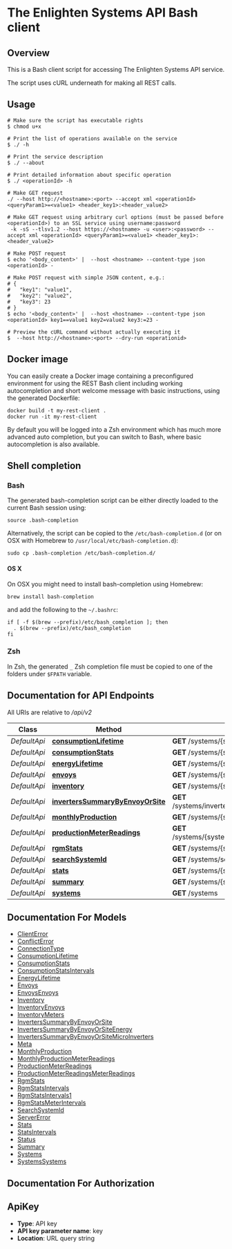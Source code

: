 # The Enlighten Systems API Bash client

## Overview

This is a Bash client script for accessing The Enlighten Systems API service.

The script uses cURL underneath for making all REST calls.

## Usage

```shell
# Make sure the script has executable rights
$ chmod u+x 

# Print the list of operations available on the service
$ ./ -h

# Print the service description
$ ./ --about

# Print detailed information about specific operation
$ ./ <operationId> -h

# Make GET request
./ --host http://<hostname>:<port> --accept xml <operationId> <queryParam1>=<value1> <header_key1>:<header_value2>

# Make GET request using arbitrary curl options (must be passed before <operationId>) to an SSL service using username:password
 -k -sS --tlsv1.2 --host https://<hostname> -u <user>:<password> --accept xml <operationId> <queryParam1>=<value1> <header_key1>:<header_value2>

# Make POST request
$ echo '<body_content>' |  --host <hostname> --content-type json <operationId> -

# Make POST request with simple JSON content, e.g.:
# {
#   "key1": "value1",
#   "key2": "value2",
#   "key3": 23
# }
$ echo '<body_content>' |  --host <hostname> --content-type json <operationId> key1==value1 key2=value2 key3:=23 -

# Preview the cURL command without actually executing it
$  --host http://<hostname>:<port> --dry-run <operationid>

```

## Docker image

You can easily create a Docker image containing a preconfigured environment
for using the REST Bash client including working autocompletion and short
welcome message with basic instructions, using the generated Dockerfile:

```shell
docker build -t my-rest-client .
docker run -it my-rest-client
```

By default you will be logged into a Zsh environment which has much more
advanced auto completion, but you can switch to Bash, where basic autocompletion
is also available.

## Shell completion

### Bash

The generated bash-completion script can be either directly loaded to the current Bash session using:

```shell
source .bash-completion
```

Alternatively, the script can be copied to the `/etc/bash-completion.d` (or on OSX with Homebrew to `/usr/local/etc/bash-completion.d`):

```shell
sudo cp .bash-completion /etc/bash-completion.d/
```

#### OS X

On OSX you might need to install bash-completion using Homebrew:

```shell
brew install bash-completion
```

and add the following to the `~/.bashrc`:

```shell
if [ -f $(brew --prefix)/etc/bash_completion ]; then
  . $(brew --prefix)/etc/bash_completion
fi
```

### Zsh

In Zsh, the generated `_` Zsh completion file must be copied to one of the folders under `$FPATH` variable.

## Documentation for API Endpoints

All URIs are relative to */api/v2*

Class | Method | HTTP request | Description
------------ | ------------- | ------------- | -------------
*DefaultApi* | [**consumptionLifetime**](docs/DefaultApi.md#consumptionlifetime) | **GET** /systems/{system_id}/consumption_lifetime | 
*DefaultApi* | [**consumptionStats**](docs/DefaultApi.md#consumptionstats) | **GET** /systems/{system_id}/consumption_stats | 
*DefaultApi* | [**energyLifetime**](docs/DefaultApi.md#energylifetime) | **GET** /systems/{system_id}/energy_lifetime | 
*DefaultApi* | [**envoys**](docs/DefaultApi.md#envoys) | **GET** /systems/{system_id}/envoys | 
*DefaultApi* | [**inventory**](docs/DefaultApi.md#inventory) | **GET** /systems/{system_id}/inventory | 
*DefaultApi* | [**invertersSummaryByEnvoyOrSite**](docs/DefaultApi.md#inverterssummarybyenvoyorsite) | **GET** /systems/inverters_summary_by_envoy_or_site | 
*DefaultApi* | [**monthlyProduction**](docs/DefaultApi.md#monthlyproduction) | **GET** /systems/{system_id}/monthly_production | 
*DefaultApi* | [**productionMeterReadings**](docs/DefaultApi.md#productionmeterreadings) | **GET** /systems/{system_id}/production_meter_readings | 
*DefaultApi* | [**rgmStats**](docs/DefaultApi.md#rgmstats) | **GET** /systems/{system_id}/rgm_stats | 
*DefaultApi* | [**searchSystemId**](docs/DefaultApi.md#searchsystemid) | **GET** /systems/search_system_id | 
*DefaultApi* | [**stats**](docs/DefaultApi.md#stats) | **GET** /systems/{system_id}/stats | 
*DefaultApi* | [**summary**](docs/DefaultApi.md#summary) | **GET** /systems/{system_id}/summary | 
*DefaultApi* | [**systems**](docs/DefaultApi.md#systems) | **GET** /systems | 


## Documentation For Models

 - [ClientError](docs/ClientError.md)
 - [ConflictError](docs/ConflictError.md)
 - [ConnectionType](docs/ConnectionType.md)
 - [ConsumptionLifetime](docs/ConsumptionLifetime.md)
 - [ConsumptionStats](docs/ConsumptionStats.md)
 - [ConsumptionStatsIntervals](docs/ConsumptionStatsIntervals.md)
 - [EnergyLifetime](docs/EnergyLifetime.md)
 - [Envoys](docs/Envoys.md)
 - [EnvoysEnvoys](docs/EnvoysEnvoys.md)
 - [Inventory](docs/Inventory.md)
 - [InventoryEnvoys](docs/InventoryEnvoys.md)
 - [InventoryMeters](docs/InventoryMeters.md)
 - [InvertersSummaryByEnvoyOrSite](docs/InvertersSummaryByEnvoyOrSite.md)
 - [InvertersSummaryByEnvoyOrSiteEnergy](docs/InvertersSummaryByEnvoyOrSiteEnergy.md)
 - [InvertersSummaryByEnvoyOrSiteMicroInverters](docs/InvertersSummaryByEnvoyOrSiteMicroInverters.md)
 - [Meta](docs/Meta.md)
 - [MonthlyProduction](docs/MonthlyProduction.md)
 - [MonthlyProductionMeterReadings](docs/MonthlyProductionMeterReadings.md)
 - [ProductionMeterReadings](docs/ProductionMeterReadings.md)
 - [ProductionMeterReadingsMeterReadings](docs/ProductionMeterReadingsMeterReadings.md)
 - [RgmStats](docs/RgmStats.md)
 - [RgmStatsIntervals](docs/RgmStatsIntervals.md)
 - [RgmStatsIntervals1](docs/RgmStatsIntervals1.md)
 - [RgmStatsMeterIntervals](docs/RgmStatsMeterIntervals.md)
 - [SearchSystemId](docs/SearchSystemId.md)
 - [ServerError](docs/ServerError.md)
 - [Stats](docs/Stats.md)
 - [StatsIntervals](docs/StatsIntervals.md)
 - [Status](docs/Status.md)
 - [Summary](docs/Summary.md)
 - [Systems](docs/Systems.md)
 - [SystemsSystems](docs/SystemsSystems.md)


## Documentation For Authorization


## ApiKey


- **Type**: API key
- **API key parameter name**: key
- **Location**: URL query string

